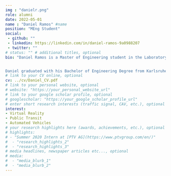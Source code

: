 ```yaml
---
img : "danielr.png"
role: alumni
date: 2022-05-01
name : "Daniel Ramos" #name
position: "MEng Student" 
social: 
 - github: ""
 - linkedin: https://linkedin.com/in/daniel-ramos-9a0988207
 - twitter: ""
# status: "" # additional titles, optional
bio: "Daniel Ramos is a Master of Engineering student in the Laboratory of Innovations in Transportation at Toronto Metropolitan University and Karlsruhe University of Applied Sciences supervised by Dr. Bilal Farooq. Daniel is part of the research team running an experiment investigating the interaction of pedestrians and autonomous vehicles using VR technology. The M.Eng. project focuses on data analysis based on the experiment’s outputs with python.


Daniel graduated with his Bachelor of Engineering Degree from Karlsruhe University of Applied Sciences in 2021 and began his M.Eng. in Civil Engineering at Karlsruhe University of Applied Sciences and Toronto Metropolitan University in 2021."
# link to your CV online, optional
cv: ../cv/Daniel_CV.pdf 
# link to your personal website, optional
# website: "https://your_personal_website_url" 
# link to your google scholar profile, optional
# googlescholar: "https://your_google_scholar_profile_url"
# enter short research interests (traffic signal, CAV, etc.), optional
interest: 
- Virtual Reality
- Public Transit
- Automated Vehicles
# your research highlights here (awards, achievements, etc.), optional
# highlights: 
# - "Summer 2020 Intern at [PTV AG](https://www.ptvgroup.com/en/)"
#  - "research_highlights_2"
#  - "research_highlights_3" 
# media headlines, newspaper articles etc..., optional
# media: 
#  - "media_blurb_1"
#  - "media_blurb_2" 
---
```

